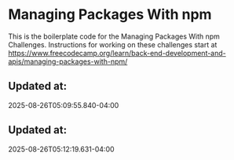 # Managing Packages With npm

This is the boilerplate code for the Managing Packages With npm Challenges. Instructions for working on these challenges start at https://www.freecodecamp.org/learn/back-end-development-and-apis/managing-packages-with-npm/

## Updated at:
2025-08-26T05:09:55.840-04:00
## Updated at:
2025-08-26T05:12:19.631-04:00